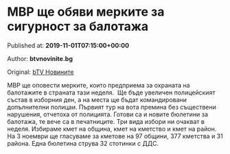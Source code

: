 
# МВР ще обяви мерките за сигурност за балотажа

Published at: **2019-11-01T07:15:00+00:00**

Author: **btvnovinite.bg**

Original: [bTV Новините](https://btvnovinite.bg/bulgaria/mvr-shte-objavi-merkite-za-sigurnost-za-balotazha.html)

МВР ще оповести мерките, които предприема за охраната на балотажите в страната тази неделя. 
Ще бъде увеличен полицейският състав в изборния ден, а на места ще бъдат командировани допълнителни полицаи.
Първият тур на вота премина без съществени нарушения, отчетоха от полицията.
Готови са и новите бюлетини за балотажа, те вече са в печатниците.
Три вида избори ни очакват в неделя. Избираме кмет на община, кмет на кметство и кмет на район.
На 3 ноември ще гласуваме за кметове на 97 общини, 377 кметства и 31 района. Една бюлетина струва 32 стотинки с ДДС.
